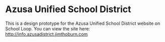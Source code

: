 # Azusa Unified School District

This is a design prototype for the Azusa Unified School District website on School Loop. You can view the site here:
http://info.azusadistrict.jimthoburn.com

